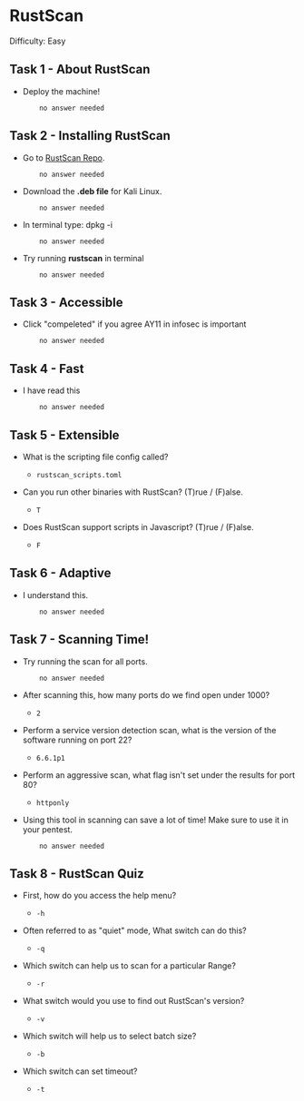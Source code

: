 # RustScan

Difficulty: Easy

## Task 1 - About RustScan

- Deploy the machine!

          no answer needed

## Task 2 - Installing RustScan

- Go to [RustScan Repo](https://github.com/RustScan/RustScan/releases).

          no answer needed

- Download the **.deb file** for Kali Linux.

          no answer needed

- In terminal type: dpkg -i <filename>

          no answer needed

- Try running **rustscan** in terminal

          no answer needed

## Task 3 - Accessible

- Click "compeleted" if you agree AY11 in infosec is important

          no answer needed

## Task 4 - Fast

- I have read this

          no answer needed

## Task 5 - Extensible

- What is the scripting file config called?

	- `rustscan_scripts.toml`

- Can you run other binaries with RustScan? (T)rue / (F)alse.

	- `T`
	
- Does RustScan support scripts in Javascript? (T)rue / (F)alse.

	- `F`
	
## Task 6 - Adaptive

- I understand this.

          no answer needed

## Task 7 - Scanning Time!

- Try running the scan for all ports.

          no answer needed

- After scanning this, how many ports do we find open under 1000?

	- `2`

- Perform a service version detection scan, what is the version of the software running on port 22?

	- `6.6.1p1`
	
- Perform an aggressive scan, what flag isn't set under the results for port 80?

	- `httponly`
	
- Using this tool in scanning can save a lot of time! Make sure to use it in your pentest.

          no answer needed
          
## Task 8 - RustScan Quiz

- First, how do you access the help menu?

	- `-h`

- Often referred to as "quiet" mode, What switch can do this?

	- `-q`

- Which switch can help us to scan for a particular Range?

	- `-r`

- What switch would you use to find out RustScan's version?

	- `-v`

- Which switch will help us to select batch size?

	- `-b`

- Which switch can set timeout?

	- `-t`

